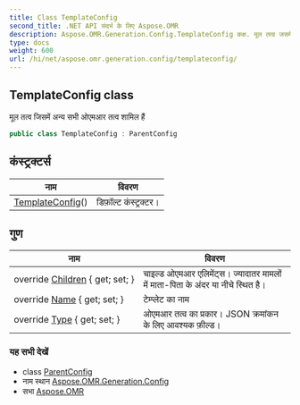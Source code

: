 ```yaml
---
title: Class TemplateConfig
second_title: .NET API संदर्भ के लिए Aspose.OMR
description: Aspose.OMR.Generation.Config.TemplateConfig कक्ष. मूल तत्व जसमें अन्य सभ ओएमआर तत्व शमल हैं
type: docs
weight: 600
url: /hi/net/aspose.omr.generation.config/templateconfig/
---
```

## TemplateConfig class

मूल तत्व जिसमें अन्य सभी ओएमआर तत्व शामिल हैं

```csharp
public class TemplateConfig : ParentConfig
```

## कंस्ट्रक्टर्स

| नाम | विवरण |
| --- | --- |
| [TemplateConfig](templateconfig/)() | डिफ़ॉल्ट कंस्ट्रक्टर। |

## गुण

| नाम | विवरण |
| --- | --- |
| override [Children](../../aspose.omr.generation.config/templateconfig/children/) { get; set; } | चाइल्ड ओएमआर एलिमेंट्स। ज्यादातर मामलों में माता-पिता के अंदर या नीचे स्थित है। |
| override [Name](../../aspose.omr.generation.config/templateconfig/name/) { get; set; } | टेम्प्लेट का नाम |
| override [Type](../../aspose.omr.generation.config/templateconfig/type/) { get; set; } | ओएमआर तत्व का प्रकार। JSON क्रमांकन के लिए आवश्यक फ़ील्ड। |

### यह सभी देखें

* class [ParentConfig](../parentconfig/)
* नाम स्थान [Aspose.OMR.Generation.Config](../../aspose.omr.generation.config/)
* सभा [Aspose.OMR](../../)


